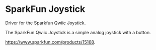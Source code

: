 # SparkFun Joystick

Driver for the Sparkfun Qwiic Joystick.

The SparkFun Qwiic Joystick is a simple analog joystick with a button.

https://www.sparkfun.com/products/15168.
